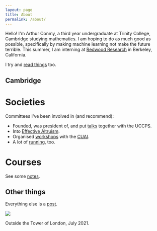 ```yaml
---
layout: page
title: About
permalink: /about/
---
```


Hello! I'm Arthur Conmy, a third year undergraduate at Trinity College, Cambridge studying mathematics. I am hoping to do as much good as possible, specifically by making machine learning not make the future terrible. This summer, I am interning at [Redwood Research](https://www.redwoodresearch.org/) in Berkeley, California.

<!-- Here you can find some  on maths, some <a href="/cia_slides/">slides</a> on some research I have done, and a brief <a href="/mesa_opt/">note</a> on *mesa-optimization*, a concept in AGI (Artificial General Intelligence).  -->

I try and [read things]() too.

## Cambridge

# Societies

Committees I've been involved in (and recommend):

* Founded, was president of, and put [talks](https://web.archive.org/web/20211022220732/https://uccps.soc.srcf.net/talksarchive/) together with the UCCPS. 
* Into [Effective Altruism](https://web.archive.org/web/20210925210707/https://www.eacambridge.org/about).
* Organised [workshops](http://web.archive.org/web/20220121045119/https://cuai.org.uk/workshop-gpt-3-and-codex/) with the [CUAI](http://web.archive.org/web/20220121182105/https://cuai.org.uk/committee/).
* A lot of [running](https://web.archive.org/web/20210925205921/https://cuhh.soc.srcf.net/about/committee/juniormembers/ez-run-organisers/), too.

# Courses

See some  <a href="/notes/">notes</a>.

## Other things

Everything else is a <a href = "/home/">post</a>.

<img src="../assets/tower.jpeg">

Outside the Tower of London, July 2021.

<!-- [^fn1]: We put together a workshop on AI Safety too, loo. -->
<!-- <details><summary>Click to expand!</summary> Here is some more text</details> -->
<!-- [jekyll-organization]: https://github.com/jekyll -->
<!-- <html> -->
<!-- <body> -->
<!--  -->
<!-- {% include text-expand.html %} -->
<!-- </body> -->
<!-- </html> -->
